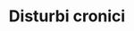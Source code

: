 ---
title: "Disturbi cronici"
icon: "ecg"
description: "Affaticamento, dolore, vertigini o disturbi del sonno: un’imaging completo può escludere sospetti o facilitare la diagnosi."
weight: 1
---